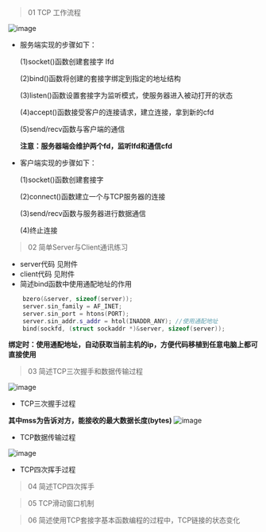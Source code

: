 > 01 TCP 工作流程

![image](https://user-images.githubusercontent.com/42632290/132089554-fa8b7d21-9d14-4823-b3fa-cbb2c46f37b6.png)


- 服务端实现的步骤如下：

  (1)socket()函数创建套接字 lfd

  (2)bind()函数将创建的套接字绑定到指定的地址结构

  (3)listen()函数设置套接字为监听模式，使服务器进入被动打开的状态

  (4)accept()函数接受客户的连接请求，建立连接，拿到新的cfd

  (5)send/recv函数与客户端的通信

  **注意：服务器端会维护两个fd，监听lfd和通信cfd**

- 客户端实现的步骤如下：

  (1)socket()函数创建套接字
  
  (2)connect()函数建立一个与TCP服务器的连接
  
  (3)send/recv函数与服务器进行数据通信
  
  (4)终止连接

> 02 简单Server与Client通讯练习

- server代码
  见附件
- client代码
  见附件
- 简述bind函数中使用通配地址的作用
```cpp
    bzero(&server, sizeof(server));
    server.sin_family = AF_INET;
    server.sin_port = htons(PORT);
    server.sin_addr.s_addr = htol(INADDR_ANY); //使用通配地址
    bind(sockfd, (struct sockaddr *)&server, sizeof(server));
```
  **绑定时：使用通配地址，自动获取当前主机的ip，方便代码移植到任意电脑上都可直接使用**
  
> 03 简述TCP三次握手和数据传输过程

![image](https://user-images.githubusercontent.com/42632290/132097784-0d31a86f-6a36-42f4-9234-337589069ef6.png)

- TCP三次握手过程

**其中mss为告诉对方，能接收的最大数据长度(bytes)**
![image](https://user-images.githubusercontent.com/42632290/132098289-49d0ef2f-1ee1-4577-9dd9-87add2aa5bda.png)

- TCP数据传输过程

![image](https://user-images.githubusercontent.com/42632290/132098912-f52527f7-9b86-4334-9dac-afbad54dd8b5.png)









- TCP四次挥手过程








> 04 简述TCP四次挥手



> 05 TCP滑动窗口机制










> 06 简述使用TCP套接字基本函数编程的过程中，TCP链接的状态变化




